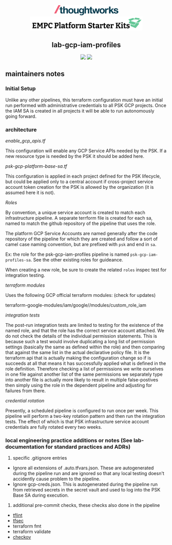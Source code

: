 <div align="center">
	<p>
		<img alt="Thoughtworks Logo" src="https://raw.githubusercontent.com/ThoughtWorks-DPS/static/master/thoughtworks_flamingo_wave.png?sanitize=true" width=200 /><br />
		<img alt="EMPC Title" src="https://raw.githubusercontent.com/ThoughtWorks-DPS/static/master/EMPCPlatformStarterKitsImage.png?sanitize=true" width=350/><br />
		<h2>lab-gcp-iam-profiles</h2>
		<a href="https://opensource.org/licenses/MIT"><img src="https://img.shields.io/github/license/ThoughtWorks-DPS/psk-gcp-iam-profiles"></a> <a href="https://console.cloud.google.com"><img src="https://img.shields.io/badge/-deployed-blank.svg?style=social&logo=googlecloud"></a>
	</p>
</div>

## maintainers notes

### Initial Setup
Unlike any other pipelines, this terraform configuration must have an initial run performed with administrative credentials to all PSK GCP projects.  Once the IAM SA is created in all projects it will be able to run autonomously going forward.

### architecture  

_enable_gcp_apis.tf_

This configuration will enable any GCP Service APIs needed by the PSK.  If a new resource type is needed by the PSK it should be added here.

_psk-gcp-platform-base-sa.tf_  

This configuration is applied in each project defined for the PSK lifecycle, but could be applied only to a central account if cross-project service account token creation for the PSK is allowed by the organization (it is assumed here it is not).

_Roles_  

By convention, a unique service account is created to match each infrastructure pipeline. A separate terrform file is created for each sa, named to match the github repository of the pipeline that uses the role.  

The platform GCP Service Accounts are named generally after the code repository of the pipeline for which they are created and follow a sort of camel case naming convention, but are prefixed with `psk` and end in `sa`.  

Ex: the role for the psk-gcp-iam-profiles pipeline is named `psk-gcp-iam-profiles-sa`. See the other existing roles for guideance.  

When creating a new role, be sure to create the related `roles` inspec test for integration testing.  

_terraform modules_  

Uses the following GCP official terraform modules: (check for updates)  

terraform-google-modules/iam/google//modules/custom_role_iam

_integration tests_  

The post-run integration tests are limited to testing for the existence of the named role, and that the role has the correct service account attached. We do not check the details of the individual permission statements. This is because such a test would involve duplicating a long list of permission settings (basically the same as defined within the role) and then comparing that against the same list in the actual declarative policy file. It is the terraform api that is actually making the configuration change so if is succeeds at all that means it has successfully applied what is defined in the role definition. Therefore checking a list of permissions we write ourselves in one file against another list of the same permissions we separately type into another file is actually more likely to result in multiple false-postives then simply using the role in the dependent pipeline and adjusting for failures from there.  

_credential rotation_  

Presently, a scheduled pipeline is configured to run once per week. This pipeline will perform a two-key rotation pattern and then run the integration tests. The effect of which is that PSK infrastructure service account credentials are fully rotated every two weeks.  

### local engineering practice additions or notes (See lab-documentation for standard practices and ADRs)  

1. specific .gitignore entries

* Ignore all extensions of .auto.tfvars.json. These are autogenerated during the pipeline run and are ignored so that any local testing doesn't accidently cause problem to the pipeline.
* Ignore gcp-creds.json.  This is autogenerated during the pipeline run from retrieved secrets in the secret vault and used to log into the PSK Base SA during execution.  

1. additional pre-commit checks, these checks also done in the pipeline

* [tflint](https://github.com/terraform-linters/tflint)
* [tfsec](https://github.com/aquasecurity/tfsec)
* terraform fmt
* terraform validate
* [checkov](https://github.com/bridgecrewio/checkov)
